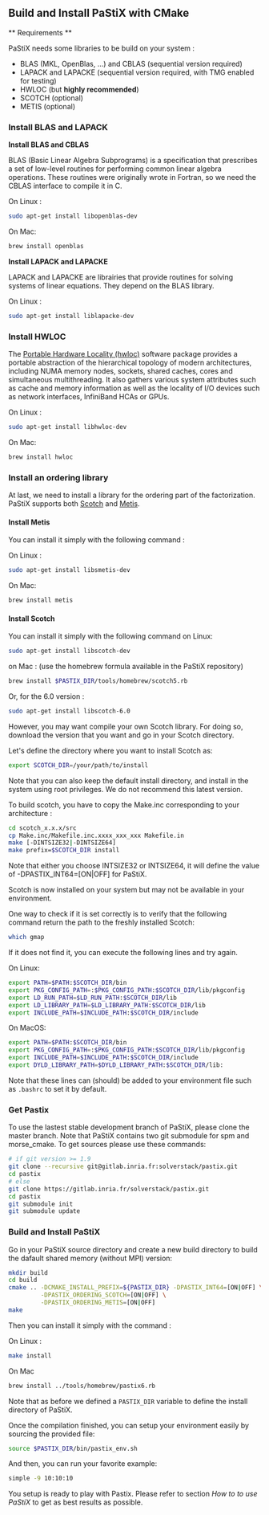 ## Build and Install PaStiX with CMake

** Requirements **

PaStiX needs some libraries to be build on your system :

* BLAS (MKL, OpenBlas, ...) and CBLAS (sequential version required)
* LAPACK and LAPACKE (sequential version required, with TMG enabled for testing)
* HWLOC (but **highly recommended**)
* SCOTCH (optional)
* METIS (optional)

### Install BLAS and LAPACK

**Install BLAS and CBLAS**

BLAS (Basic Linear Algebra Subprograms) is a specification that
prescribes a set of low-level routines for performing common
linear algebra operations. These routines were originally wrote in
Fortran, so we need the CBLAS interface to compile it in C.

On Linux :
```sh
sudo apt-get install libopenblas-dev
```

On Mac:
```sh
brew install openblas
```

**Install LAPACK and LAPACKE**

LAPACK and LAPACKE are librairies that provide routines for
solving systems of linear equations. They depend on the BLAS library.

On Linux :
```sh
sudo apt-get install liblapacke-dev
```

### Install HWLOC

The [Portable Hardware Locality (hwloc)](https://www.open-mpi.org/projects/hwloc/)
software package provides a portable abstraction of the hierarchical topology 
of modern architectures, including NUMA memory nodes, sockets, shared
caches, cores and simultaneous multithreading. It also gathers various
system attributes such as cache and memory information as well as the 
locality of I/O devices such as network interfaces, InfiniBand HCAs or GPUs.

On Linux :
```sh
sudo apt-get install libhwloc-dev
```

On Mac:
```sh
brew install hwloc
```

### Install an ordering library
At last, we need to install a library for the ordering part of the factorization.
PaStiX supports both [Scotch](https://www.labri.fr/perso/pelegrin/scotch/)
and [Metis](http://glaros.dtc.umn.edu/gkhome/metis/metis/overview).

#### Install Metis

You can install it simply with the following command :

On Linux :
```sh
sudo apt-get install libsmetis-dev
```

On Mac:
```sh
brew install metis
```

#### Install Scotch

You can install it simply with the following command on Linux:

```sh
sudo apt-get install libscotch-dev
```

on Mac : (use the homebrew formula available in the PaStiX repository)

```sh
brew install $PASTIX_DIR/tools/homebrew/scotch5.rb
```

Or, for the 6.0 version :

```sh
sudo apt-get install libscotch-6.0
```

However, you may want compile your own Scotch library. For doing so,
download the version that you want and go in your Scotch directory.

Let's define the directory where you want to install Scotch as:
```sh
export SCOTCH_DIR=/your/path/to/install
```

Note that you can also keep the default install directory, and install
in the system using root privileges. We do not recommend this latest version.

To build scotch, you have to copy the Make.inc corresponding to your architecture :
```sh
cd scotch_x.x.x/src
cp Make.inc/Makefile.inc.xxxx_xxx_xxx Makefile.in
make [-DINTSIZE32|-DINTSIZE64]
make prefix=$SCOTCH_DIR install
```
Note that either you choose INTSIZE32 or INTSIZE64, it will
define the value of -DPASTIX_INT64=[ON|OFF] for PaStiX.

Scotch is now installed on your system but may not be available in
your environment.

One way to check if it is set correctly is to verify that the following command
return the path to the freshly installed Scotch:
```sh
which gmap
```

If it does not find it, you can execute the following lines and try
again.

On Linux:
```sh
export PATH=$PATH:$SCOTCH_DIR/bin
export PKG_CONFIG_PATH=:$PKG_CONFIG_PATH:$SCOTCH_DIR/lib/pkgconfig
export LD_RUN_PATH=$LD_RUN_PATH:$SCOTCH_DIR/lib
export LD_LIBRARY_PATH=$LD_LIBRARY_PATH:$SCOTCH_DIR/lib
export INCLUDE_PATH=$INCLUDE_PATH:$SCOTCH_DIR/include
```

On MacOS:
```sh
export PATH=$PATH:$SCOTCH_DIR/bin
export PKG_CONFIG_PATH=:$PKG_CONFIG_PATH:$SCOTCH_DIR/lib/pkgconfig
export INCLUDE_PATH=$INCLUDE_PATH:$SCOTCH_DIR/include
export DYLD_LIBRARY_PATH=$DYLD_LIBRARY_PATH:$SCOTCH_DIR/lib:
```

Note that these lines can (should) be added to your environment file
such as `.bashrc` to set it by default.

### Get Pastix

To use the lastest stable development branch of PaStiX, please clone the master branch.
Note that PaStiX contains two git submodule for spm and morse_cmake.
To get sources please use these commands:
```sh
# if git version >= 1.9
git clone --recursive git@gitlab.inria.fr:solverstack/pastix.git
cd pastix
# else
git clone https://gitlab.inria.fr/solverstack/pastix.git
cd pastix
git submodule init
git submodule update
```

### Build and Install PaStiX

Go in your PaStiX source directory and create a new build directory to
build the dafault shared memory (without MPI) version:
```sh
mkdir build
cd build
cmake .. -DCMAKE_INSTALL_PREFIX=${PASTIX_DIR} -DPASTIX_INT64=[ON|OFF] \
         -DPASTIX_ORDERING_SCOTCH=[ON|OFF] \
         -DPASTIX_ORDERING_METIS=[ON|OFF]
make
```

Then you can install it simply with the command :

On Linux :
```sh
make install
```
On Mac
```sh
brew install ../tools/homebrew/pastix6.rb
```

Note that as before we defined a `PASTIX_DIR` variable to define the
install directory of PaStiX.

Once the compilation finished, you can setup your environment easily
by sourcing the provided file:
```sh
source $PASTIX_DIR/bin/pastix_env.sh
```

And then, you can run your favorite example:
```sh
simple -9 10:10:10
```

You setup is ready to play with Pastix. Please refer to section _How to
to use PaStiX_ to get as best results as possible.
